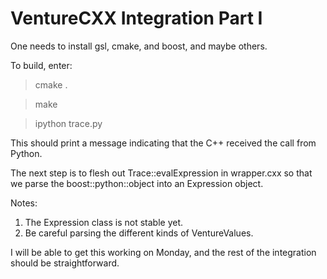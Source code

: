 VentureCXX Integration Part I
================================

One needs to install gsl, cmake, and boost, and maybe others. 

To build, enter:

> cmake .

> make

> ipython trace.py

This should print a message indicating that the C++ received the
call from Python. 

The next step is to flesh out Trace::evalExpression in wrapper.cxx
so that we parse the boost::python::object into an Expression object.

Notes:

1. The Expression class is not stable yet.
2. Be careful parsing the different kinds of VentureValues.

I will be able to get this working on Monday, and the rest of the integration
should be straightforward.
